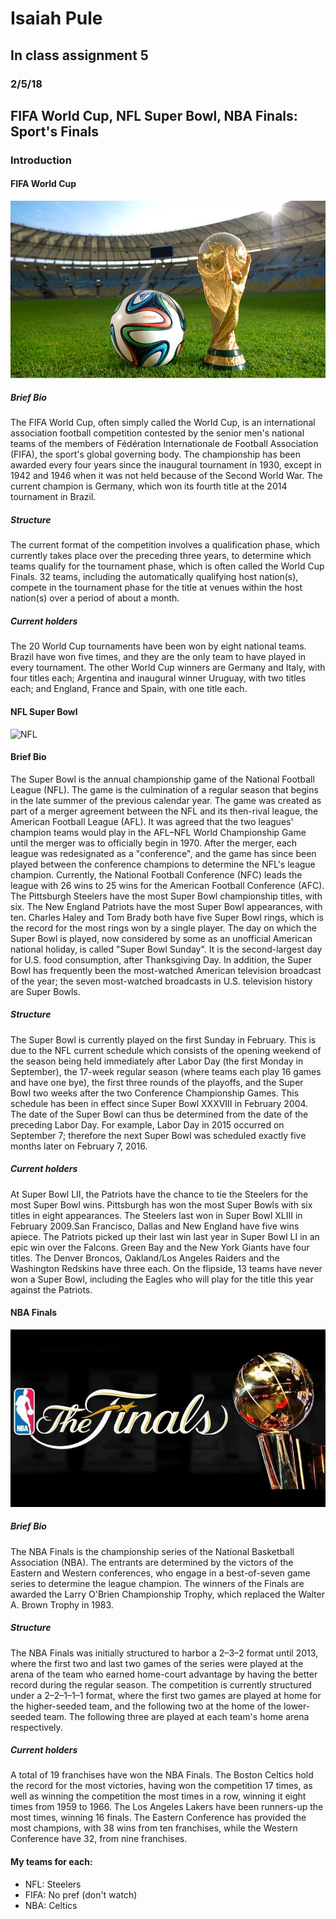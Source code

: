 # Isaiah Pule
## In class assignment 5
### 2/5/18
## FIFA World Cup, NFL Super Bowl, NBA Finals: Sport's Finals

### Introduction

#### FIFA World Cup
![FIFA](/ipule/media/fifa.jpg)
##### Brief Bio
The FIFA World Cup, often simply called the World Cup, is an international association football competition contested by the senior men's national teams of the members of Fédération Internationale de Football Association (FIFA), the sport's global governing body. The championship has been awarded every four years since the inaugural tournament in 1930, except in 1942 and 1946 when it was not held because of the Second World War. The current champion is Germany, which won its fourth title at the 2014 tournament in Brazil.

##### Structure
The current format of the competition involves a qualification phase, which currently takes place over the preceding three years, to determine which teams qualify for the tournament phase, which is often called the World Cup Finals. 32 teams, including the automatically qualifying host nation(s), compete in the tournament phase for the title at venues within the host nation(s) over a period of about a month.

##### Current holders
The 20 World Cup tournaments have been won by eight national teams. Brazil have won five times, and they are the only team to have played in every tournament. The other World Cup winners are Germany and Italy, with four titles each; Argentina and inaugural winner Uruguay, with two titles each; and England, France and Spain, with one title each.

#### NFL Super Bowl
![NFL](/ipule/media/nfl.jpg)
#### Brief Bio
The Super Bowl is the annual championship game of the National Football League (NFL). The game is the culmination of a regular season that begins in the late summer of the previous calendar year. The game was created as part of a merger agreement between the NFL and its then-rival league, the American Football League (AFL). It was agreed that the two leagues' champion teams would play in the AFL–NFL World Championship Game until the merger was to officially begin in 1970. After the merger, each league was redesignated as a "conference", and the game has since been played between the conference champions to determine the NFL's league champion. Currently, the National Football Conference (NFC) leads the league with 26 wins to 25 wins for the American Football Conference (AFC). The Pittsburgh Steelers have the most Super Bowl championship titles, with six. The New England Patriots have the most Super Bowl appearances, with ten. Charles Haley and Tom Brady both have five Super Bowl rings, which is the record for the most rings won by a single player. The day on which the Super Bowl is played, now considered by some as an unofficial American national holiday, is called "Super Bowl Sunday". It is the second-largest day for U.S. food consumption, after Thanksgiving Day. In addition, the Super Bowl has frequently been the most-watched American television broadcast of the year; the seven most-watched broadcasts in U.S. television history are Super Bowls.

##### Structure
The Super Bowl is currently played on the first Sunday in February. This is due to the NFL current schedule which consists of the opening weekend of the season being held immediately after Labor Day (the first Monday in September), the 17-week regular season (where teams each play 16 games and have one bye), the first three rounds of the playoffs, and the Super Bowl two weeks after the two Conference Championship Games. This schedule has been in effect since Super Bowl XXXVIII in February 2004. The date of the Super Bowl can thus be determined from the date of the preceding Labor Day. For example, Labor Day in 2015 occurred on September 7; therefore the next Super Bowl was scheduled exactly five months later on February 7, 2016.

##### Current holders
At Super Bowl LII, the Patriots have the chance to tie the Steelers for the most Super Bowl wins. Pittsburgh has won the most Super Bowls with six titles in eight appearances. The Steelers last won in Super Bowl XLIII in February 2009.San Francisco, Dallas and New England have five wins apiece. The Patriots picked up their last win last year in Super Bowl LI in an epic win over the Falcons. Green Bay and the New York Giants have four titles. The Denver Broncos, Oakland/Los Angeles Raiders and the Washington Redskins have three each.  On the flipside, 13 teams have never won a Super Bowl, including the Eagles who will play for the title this year against the Patriots. 

#### NBA Finals
![NBA](/ipule/media/nba.jpg)
##### Brief Bio
The NBA Finals is the championship series of the National Basketball Association (NBA). The entrants are determined by the victors of the Eastern and Western conferences, who engage in a best-of-seven game series to determine the league champion. The winners of the Finals are awarded the Larry O'Brien Championship Trophy, which replaced the Walter A. Brown Trophy in 1983.

##### Structure
The NBA Finals was initially structured to harbor a 2–3–2 format until 2013, where the first two and last two games of the series were played at the arena of the team who earned home-court advantage by having the better record during the regular season. The competition is currently structured under a 2–2–1–1–1 format, where the first two games are played at home for the higher-seeded team, and the following two at the home of the lower-seeded team. The following three are played at each team's home arena respectively.

##### Current holders
A total of 19 franchises have won the NBA Finals. The Boston Celtics hold the record for the most victories, having won the competition 17 times, as well as winning the competition the most times in a row, winning it eight times from 1959 to 1966. The Los Angeles Lakers have been runners-up the most times, winning 16 finals. The Eastern Conference has provided the most champions, with 38 wins from ten franchises, while the Western Conference have 32, from nine franchises.

#### My teams for each:
* NFL: Steelers
* FIFA: No pref (don't watch)
* NBA: Celtics
